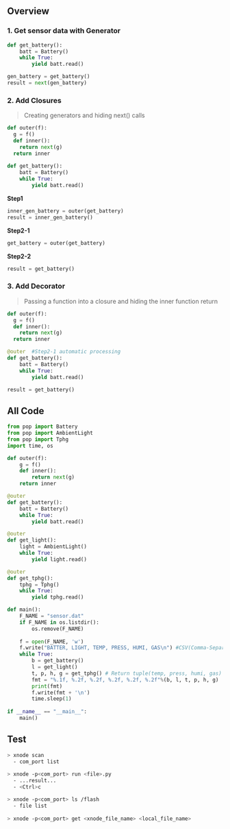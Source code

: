 ## Overview
### 1. Get sensor data with Generator 
```python
def get_battery():
    batt = Battery()
    while True:
        yield batt.read()

gen_battery = get_battery()
result = next(gen_battery)
```

### 2. Add Closures 
> Creating generators and hiding next() calls
```python
def outer(f):
  g = f()
  def inner():
    return next(g)
  return inner
  
def get_battery():
    batt = Battery()
    while True:
        yield batt.read()
```
**Step1**
```python
inner_gen_battery = outer(get_battery)
result = inner_gen_battery()
```
**Step2-1**
```python
get_battery = outer(get_battery)
```
**Step2-2**
```python
result = get_battery()
```

### 3. Add Decorator 
> Passing a function into a closure and hiding the inner function return
```python
def outer(f):
  g = f()
  def inner():
    return next(g)
  return inner

@outer  #Step2-1 automatic processing
def get_battery():
    batt = Battery()
    while True:
        yield batt.read()

result = get_battery()
```

## All Code

```python
from pop import Battery
from pop import AmbientLight
from pop import Tphg
import time, os

def outer(f):
    g = f()
    def inner():
        return next(g)
    return inner

@outer
def get_battery():
    batt = Battery()
    while True:
        yield batt.read()

@outer
def get_light():
    light = AmbientLight()
    while True:
        yield light.read()

@outer
def get_tphg():
    tphg = Tphg()
    while True:
        yield tphg.read()

def main():
    F_NAME = "sensor.dat"
    if F_NAME in os.listdir():
        os.remove(F_NAME)
    
    f = open(F_NAME, 'w')
    f.write("BATTER, LIGHT, TEMP, PRESS, HUMI, GAS\n") #CSV(Comma-Separated-Values)
    while True:
        b = get_battery() 
        l = get_light()
        t, p, h, g = get_tphg() # Return tuple(temp, press, humi, gas)
        fmt = "%.1f, %.2f, %.2f, %.2f, %.2f, %.2f"%(b, l, t, p, h, g)
        print(fmt)
        f.write(fmt + '\n')
        time.sleep(1)
    
if __name__ == "__main__":
    main()
```
## Test
```sh
> xnode scan
  - com_port list
  
> xnode -p<com_port> run <file>.py
  - ...result...
  - <Ctrl>c

> xnode -p<com_port> ls /flash
  - file list
  
> xnode -p<com_port> get <xnode_file_name> <local_file_name>
```
